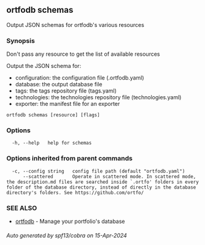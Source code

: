 ## ortfodb schemas

Output JSON schemas for ortfodb's various resources

### Synopsis

Don't pass any resource to get the list of available resources

Output the JSON schema for:
- configuration: the configuration file (.ortfodb.yaml)
- database: the output database file
- tags: the tags repository file (tags.yaml)
- technologies: the technologies repository file (technologies.yaml)
- exporter: the manifest file for an exporter


```
ortfodb schemas [resource] [flags]
```

### Options

```
  -h, --help   help for schemas
```

### Options inherited from parent commands

```
  -c, --config string   config file path (default "ortfodb.yaml")
      --scattered       Operate in scattered mode. In scattered mode, the description.md files are searched inside `.ortfo' folders in every folder of the database directory, instead of directly in the database directory's folders. See https://github.com/ortfo/
```

### SEE ALSO

* [ortfodb](ortfodb.md)	 - Manage your portfolio's database

###### Auto generated by spf13/cobra on 15-Apr-2024
